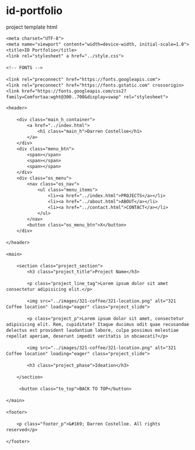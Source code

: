 # id-portfolio

project template html

<!DOCTYPE html>
<html lang="en">
<head>
    
    <meta charset="UTF-8">
    <meta name="viewport" content="width=device-width, initial-scale=1.0">
    <title>ID Portfolio</title>
    <link rel="stylesheet" a href="../style.css"> 

    <!-- FONTS -->

    <link rel="preconnect" href="https://fonts.googleapis.com">
    <link rel="preconnect" href="https://fonts.gstatic.com" crossorigin>
    <link href="https://fonts.googleapis.com/css2?family=Comfortaa:wght@300..700&display=swap" rel="stylesheet">

</head>

<body>

    <header>

        <div class="main_h_container">
            <a href="../index.html">
                <h1 class="main_h">Darren Costelloe</h1>   
            </a>
        </div>
        <div class="menu_btn">
            <span></span>
            <span></span>
            <span></span>
        </div>
        <div class="os_menu">
            <nav class="os_nav">
                <ul class="menu_items">
                    <li><a href="../index.html">PROJECTS</a></li>
                    <li><a href="../about.html">ABOUT</a></li>
                    <li><a href="../contact.html">CONTACT</a></li>
                </ul>
            </nav>
            <button class="os_menu_btn">X</button>
        </div>
        
    </header>

    <main>

        <section class="project_section">
            <h3 class="project_title">Project Name</h3>

            <p class="project_line_tag">Lorem ipsum dolor sit amet consectetur adipisicing elit.</p>
    
            <img src="../images/321-coffee/321-location.png" alt="321 Coffee location" loading="eager" class="project_slide">
    
            <p class="project_p">Lorem ipsum dolor sit amet, consectetur adipisicing elit. Rem, cupiditate? Itaque ducimus odit quae recusandae delectus est provident laudantium labore, culpa possimus molestiae repellat aperiam, deserunt impedit veritatis in obcaecati?</p>

            <img src="../images/321-coffee/321-location.png" alt="321 Coffee location" loading="eager" class="project_slide">

            <h3 class="project_phase">Ideation</h3>

        </section>

         <button class="to_top">BACK TO TOP</button>
        
    </main>

    <footer>

        <p class="footer_p">&#169; Darren Costelloe. All rights reserved</p>

    </footer>

</body>
<script src="../script.js"></script>
</html>